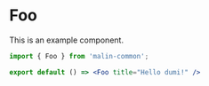 # Foo

This is an example component.

```jsx
import { Foo } from 'malin-common';

export default () => <Foo title="Hello dumi!" />
```
